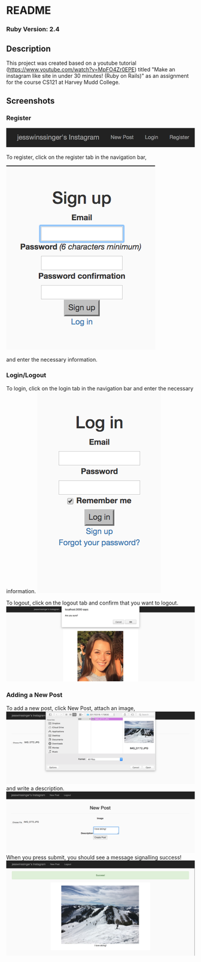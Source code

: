 # README

### Ruby Version: 2.4

## Description
This project was created based on a youtube tutorial (https://www.youtube.com/watch?v=MpFO4Zr0EPE) titled "Make an instagram like site in under 30 minutes! (Ruby on Rails)" as an assignment for the course CS121 at Harvey Mudd College.

## Screenshots

### Register
![alt text](https://github.com/jesswinssinger/instagram_app/blob/master/screenshots/Screen%20Shot%202017-09-10%20at%2023.47.13.png)

To register, click on the register tab in the navigation bar,

![alt text](https://github.com/jesswinssinger/instagram_app/blob/master/screenshots/Screen%20Shot%202017-09-10%20at%2023.47.07.png)

and enter the necessary information.

### Login/Logout
To login, click on the login tab in the navigation bar and enter the necessary information.
![alt text](https://github.com/jesswinssinger/instagram_app/blob/master/screenshots/Screen%20Shot%202017-09-10%20at%2023.47.00.png)

To logout, click on the logout tab and confirm that you want to logout.
![alt text](https://github.com/jesswinssinger/instagram_app/blob/master/screenshots/Screen%20Shot%202017-09-10%20at%2023.46.36.png)

### Adding a New Post
To add a new post, click New Post, 
attach an image, 
![alt text](https://github.com/jesswinssinger/instagram_app/blob/master/screenshots/Screen%20Shot%202017-09-10%20at%2023.45.03.png)
and write a description.
![alt text](https://github.com/jesswinssinger/instagram_app/blob/master/screenshots/Screen%20Shot%202017-09-10%20at%2023.45.17.png)
When you press submit, you should see a message signalling success!
![alt text](https://github.com/jesswinssinger/instagram_app/blob/master/screenshots/Screen%20Shot%202017-09-10%20at%2023.45.31.png)
